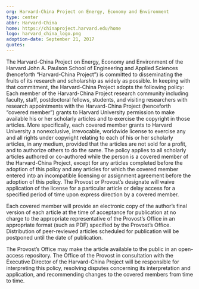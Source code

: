 ```yaml
---
org: Harvard-China Project on Energy, Economy and Environment 
type: center
abbr: Harvard-China
home: https://chinaproject.harvard.edu/home
logo: harvard_china_logo.png
adoption-date: September 21, 2017
quotes:
---
```


The Harvard-China Project on Energy, Economy and Environment of the Harvard John A. Paulson School of Engineering and Applied Sciences (henceforth “Harvard-China Project”) is committed to disseminating the fruits of its research and scholarship as widely as possible. In keeping with that commitment, the Harvard-China Project adopts the following policy: Each member of the Harvard-China Project research community including faculty, staff, postdoctoral fellows, students, and visiting researchers with research appointments with the Harvard-China Project (henceforth “covered member”) grants to Harvard University permission to make available his or her scholarly articles and to exercise the copyright in those articles. More specifically, each covered member grants to Harvard University a nonexclusive, irrevocable, worldwide license to exercise any and all rights under copyright relating to each of his or her scholarly articles, in any medium, provided that the articles are not sold for a profit, and to authorize others to do the same. The policy applies to all scholarly articles authored or co-authored while the person is a covered member of the Harvard-China Project, except for any articles completed before the adoption of this policy and any articles for which the covered member entered into an incompatible licensing or assignment agreement before the adoption of this policy. The Provost or Provost’s designate will waive application of the license for a particular article or delay access for a specified period of time upon express direction by a covered member.

Each covered member will provide an electronic copy of the author’s final version of each article at the time of acceptance for publication at no charge to the appropriate representative of the Provost’s Office in an appropriate format (such as PDF) specified by the Provost’s Office. Distribution of peer-reviewed articles scheduled for publication will be postponed until the date of publication.  

The Provost’s Office may make the article available to the public in an open-access repository. The Office of the Provost in consultation with the Executive Director of the Harvard-China Project will be responsible for interpreting this policy, resolving disputes concerning its interpretation and application, and recommending changes to the covered members from time to time. 

